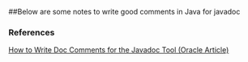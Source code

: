 
##Below are some notes to write good comments in Java for javadoc



### References
[How to Write Doc Comments for the Javadoc Tool (Oracle Article)](http://www.oracle.com/technetwork/articles/java/index-137868.html)
